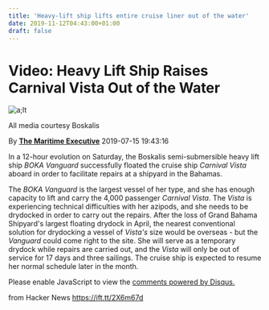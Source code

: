 ```yaml
---
title: 'Heavy-lift ship lifts entire cruise liner out of the water'
date: 2019-11-12T04:43:00+01:00
draft: false
---
```


Video: Heavy Lift Ship Raises Carnival Vista Out of the Water
=============================================================

![a;lt](https://www.maritime-executive.com/media/images/article/Photos/Cruise_Ships/Positioning_of_Carnival_Vista_above_deck_of_BOKA_Vanguard.083ad3.jpg)

All media courtesy Boskalis

By **[The Maritime Executive](https://www.maritime-executive.com/author/marex)** 2019-07-15 19:43:16

In a 12-hour evolution on Saturday, the Boskalis semi-submersible heavy lift ship _BOKA Vanguard_ successfully floated the cruise ship _Carnival Vista_ aboard in order to facilitate repairs at a shipyard in the Bahamas. 

The _BOKA Vanguard_ is the largest vessel of her type, and she has enough capacity to lift and carry the 4,000 passenger _Carnival Vista_. The _Vista_ is experiencing technical difficulties with her azipods, and she needs to be drydocked in order to carry out the repairs. After the loss of Grand Bahama Shipyard's largest floating drydock in April, the nearest conventional solution for drydocking a vessel of _Vista's_ size would be overseas - but the _Vanguard_ could come right to the site. She will serve as a temporary drydock while repairs are carried out, and the _Vista_ will only be out of service for 17 days and three sailings. The cruise ship is expected to resume her normal schedule later in the month.

Please enable JavaScript to view the <a href="https://disqus.com/?ref\_noscript">comments powered by Disqus.</a>

  
  
from Hacker News https://ift.tt/2X6m67d